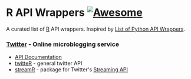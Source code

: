 R API Wrappers [![Awesome](https://cdn.rawgit.com/sindresorhus/awesome/d7305f38d29fed78fa85652e3a63e154dd8e8829/media/badge.svg)](https://github.com/sindresorhus/awesome)
===
A curated list of [R](https://www.r-project.org/) API wrappers. Inspired by [List of Python API Wrappers](https://github.com/realpython/list-of-python-api-wrappers).

### [Twitter](http://twitter.com/) - Online microblogging service
- [API Documentation](https://dev.twitter.com/docs/twitter-libraries)
- [twitteR](https://github.com/geoffjentry/twitteR) - general twitter API
- [streamR](https://github.com/pablobarbera/streamR) - package for Twitter's [Streaming API](https://dev.twitter.com/docs/streaming-apis)